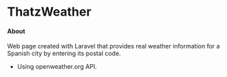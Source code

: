 # ThatzWeather

#### About
Web page created with Laravel that provides real weather information for a Spanish city by entering its postal code.

- Using openweather.org API.
